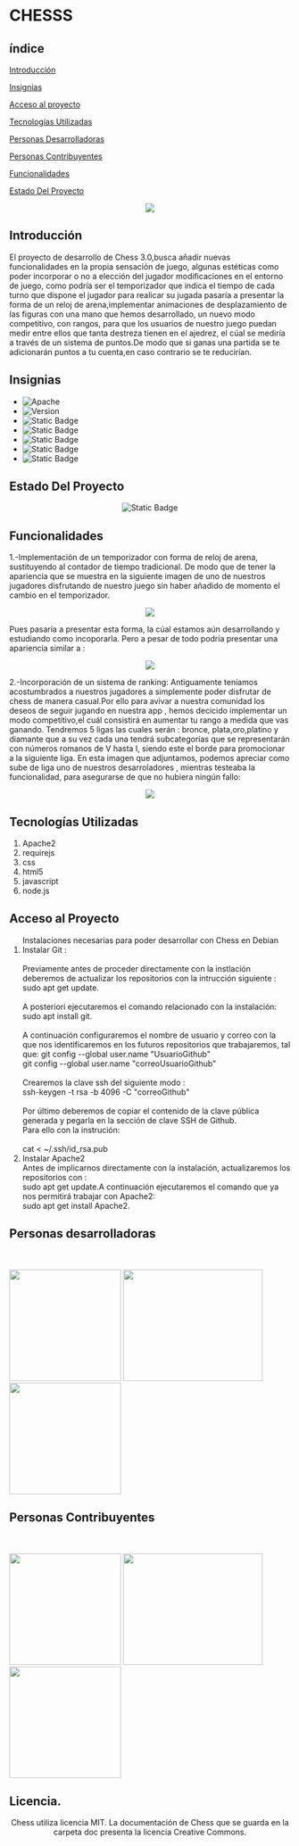 
<h1>CHESSS</h1>
<h2>índice</h2>

[Introducción](#introducción)

[Insignias](#insignias)

[Acceso al proyecto](#acceso-al-proyecto)

[Tecnologías Utilizadas](#tecnologías-utilizadas)

[Personas Desarrolladoras](#personas-desarrolladoras)

[Personas Contribuyentes](#personas-contribuyentes)

[Funcionalidades](#funcionalidades)

[Estado Del Proyecto](#estado-del-proyecto)

<p align="center">
  <img src="https://github.com/user-attachments/assets/20e13f32-e8a5-48f6-8ef4-b1da87473d8a">
</p>

## Introducción

El proyecto de desarrollo de Chess 3.0,busca añadir nuevas funcionalidades en la propia sensación de juego, algunas estéticas como poder incorporar o no a elección del jugador modificaciones en el entorno de juego, como podría ser el temporizador que indica el tiempo de cada turno que dispone el jugador para realicar su jugada pasaría a presentar la  forma de un reloj de arena,implementar animaciones de desplazamiento de las  figuras con una mano que hemos desarrollado, un  nuevo modo competitivo, con rangos, para que los usuarios de nuestro juego puedan medir entre ellos que tanta destreza tienen en el ajedrez, el cúal se mediría a través de un sistema de puntos.De modo que si ganas una partida se te adicionarán puntos a tu cuenta,en caso contrario se te reducirían.

## Insignias

<ul>
  <li><img alt="Apache" src="https://img.shields.io/badge/Lisense-Apache%202.0-yellow?style=plastic&labelColor=black"></li>
  <li><img alt="Version" src="https://img.shields.io/badge/Version-Chess%203.2-red?style=plastic&labelColor=black"></li>
  <li><img alt="Static Badge" src="https://img.shields.io/badge/licence-MIT-purple?style=plastic&labelColor=black"></li>
  <li><img alt="Static Badge" src="https://img.shields.io/badge/Tests-developing-green?style=plastic&labelColor=red"></li>
  <li><img alt="Static Badge" src="https://img.shields.io/badge/Release%20Date-September-orange?style=plastic&labelColor=Grey"></li>
  <li><img alt="Static Badge" src="https://img.shields.io/badge/requirejs-2.3.7-blue?style=plastic"></li>
   <li><img alt="Static Badge" src="https://img.shields.io/badge/version%20-html5-orange?style=plastic&labelColor=Grey"></li>
</ul>

## Estado Del Proyecto
  <p align="center">
    <img alt="Static Badge" src="https://img.shields.io/badge/Status-En%20Desarrolo-yellow">
  </p>


## Funcionalidades

1.-Implementación de un temporizador con forma de reloj de arena, sustituyendo al contador de tiempo tradicional.
    De modo que de tener la apariencia que se muestra en  la siguiente imagen de uno de nuestros jugadores disfrutando de nuestro juego sin haber añadido de momento el cambio en el temporizador.
<p align="center">
  <img src="https://github.com/user-attachments/assets/4a044f0f-6dc2-4e2a-b5e4-b55a0b5102d5">
</p>
Pues pasaría a presentar esta forma, la cúal estamos aún desarrollando y estudiando como incoporarla. Pero a pesar de todo podría presentar una apariencia similar a :
<p align="center">
  <img src="https://github.com/user-attachments/assets/638210e9-1452-4dd5-a1a6-475dced4137c">
</p>
2.-Incorporación de un sistema de ranking: Antiguamente teníamos acostumbrados a nuestros jugadores a simplemente poder disfrutar de chess de manera casual.Por ello para avivar a nuestra comunidad los deseos de seguir jugando en nuestra app ,
hemos decicido implementar un modo competitivo,el cuál consistirá en aumentar tu rango a medida que vas ganando.
  Tendremos 5 ligas las cuales serán : bronce, plata,oro,platino y diamante que a su vez cada una tendrá subcategorías que se representarán con números romanos de V hasta I, siendo este el borde para promocionar a la siguiente liga.
  En esta imagen que adjuntamos, podemos apreciar como sube de liga uno de nuestros desarroladores , mientras testeaba la funcionalidad, para asegurarse de que no hubiera ningún fallo: 
  <p align="center">
    <img src="https://github.com/user-attachments/assets/5ba4baed-c0aa-403f-b375-1b0e32b0d006"
  </p>
    
 ## Tecnologías Utilizadas
 
<ol>
  <li>Apache2</li>
  <li>requirejs</li>
  <li>css</li>
  <li>html5</li>
  <li>javascript</li>
  <li>node.js</li>
</ol>

## Acceso al Proyecto

<ol> Instalaciones necesarias para poder desarrollar con Chess en Debian
  <li>Instalar Git :</li> <br>
  Previamente antes de proceder directamente con la instlación deberemos de actualizar los repositorios con la intrucción siguiente :<br>
  sudo apt get update.<br><br>A posteriori ejecutaremos el comando relacionado con la instalación:<br>
  sudo apt install git.<br><br>A continuación configuraremos el nombre de usuario y correo con la que nos identificaremos en los futuros repositorios que trabajaremos, tal que:
  git config --global user.name "UsuarioGithub"<br>  git config --global user.name "correoUsuarioGithub"<br><br>
  Crearemos la clave ssh  del siguiente modo :<br> ssh-keygen -t rsa -b 4096 -C "correoGithub"<br><br>Por último deberemos de copiar el contenido de la clave pública generada y  pegarla en la sección de clave SSH de Github.<br>Para ello con la instrución:<br><br> cat < ~/.ssh/id_rsa.pub 
<br>
<li>Instalar Apache2</li>
    Antes de  implicarnos directamente con la instalación, actualizaremos los repositorios con :<br>
     sudo apt get update.A continuación ejecutaremos el comando que ya nos permitirá trabajar con Apache2:<br>
     sudo apt get install Apache2.
</ol>
    
 ## Personas desarrolladoras
 
<br> <br>
<img width="200" height="200" src="https://github.com/user-attachments/assets/177d09ae-c773-4833-b830-3cd9fa5db213">
<img width="250" height="200" src="https://github.com/user-attachments/assets/cc619e2e-491f-4af5-9569-33d3f67bcb03">
<img width="200" height="200" src="https://github.com/user-attachments/assets/58887f3d-2615-4303-b8d4-15b325c04ba9">

## Personas Contribuyentes

<br> <br>
<img width="200" height="200" src="https://github.com/user-attachments/assets/e6e2d6df-3e92-450f-b34e-76315ed6ea29">
<img width="250" height="200" src="https://github.com/user-attachments/assets/41d8ac3d-59ac-41d1-b2d0-eafa1d8eca22">
<img width="200" height="200" src="https://github.com/user-attachments/assets/657d8dce-57cd-446e-a924-41c1359d813b">
    
## Licencia.

<p align="center">
    Chess utiliza licencia MIT.
    La documentación de Chess que se guarda en la carpeta doc presenta la licencia Creative Commons.
</p>


